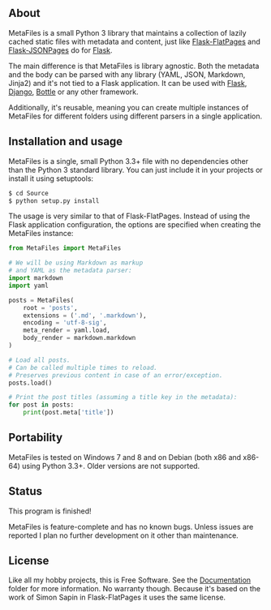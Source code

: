 
## About

MetaFiles is a small Python 3 library that maintains a collection
of lazily cached static files with metadata and content, just like
[Flask-FlatPages][] and [Flask-JSONPages][] do for [Flask][].

The main difference is that MetaFiles is library agnostic. Both the
metadata and the body can be parsed with any library (YAML, JSON,
Markdown, Jinja2) and it's not tied to a Flask application. It can
be used with [Flask][], [Django][], [Bottle][] or any other framework.

Additionally, it's reusable, meaning you can create multiple instances
of MetaFiles for different folders using different parsers in a single
application.

[Bottle]: http://bottlepy.org
[Django]: https://www.djangoproject.com
[Flask]: http://flask.pocoo.org

[Flask-FlatPages]: https://pypi.python.org/pypi/Flask-FlatPages
[Flask-JSONPages]: https://pypi.python.org/pypi/Flask-JSONPages

## Installation and usage

MetaFiles is a single, small Python 3.3+ file with no dependencies other than
the Python 3 standard library. You can just include it in your projects
or install it using setuptools:

```bash
$ cd Source
$ python setup.py install
```

The usage is very similar to that of Flask-FlatPages. Instead of using
the Flask application configuration, the options are specified when creating
the MetaFiles instance:

```python
from MetaFiles import MetaFiles

# We will be using Markdown as markup
# and YAML as the metadata parser:
import markdown
import yaml

posts = MetaFiles(
    root = 'posts',
    extensions = ('.md', '.markdown'),
    encoding = 'utf-8-sig',
    meta_render = yaml.load,
    body_render = markdown.markdown
)

# Load all posts.
# Can be called multiple times to reload.
# Preserves previous content in case of an error/exception.
posts.load()

# Print the post titles (assuming a title key in the metadata):
for post in posts:
    print(post.meta['title'])
```

## Portability

MetaFiles is tested on Windows 7 and 8 and on Debian (both x86 and x86-64)
using Python 3.3+. Older versions are not supported.

## Status

This program is finished!

MetaFiles is feature-complete and has no known bugs. Unless issues are reported
I plan no further development on it other than maintenance.

## License

Like all my hobby projects, this is Free Software. See the [Documentation][]
folder for more information. No warranty though. Because it's based on the
work of Simon Sapin in Flask-FlatPages it uses the same license.

[Documentation]: https://github.com/Beluki/MetaFiles/tree/master/Documentation

